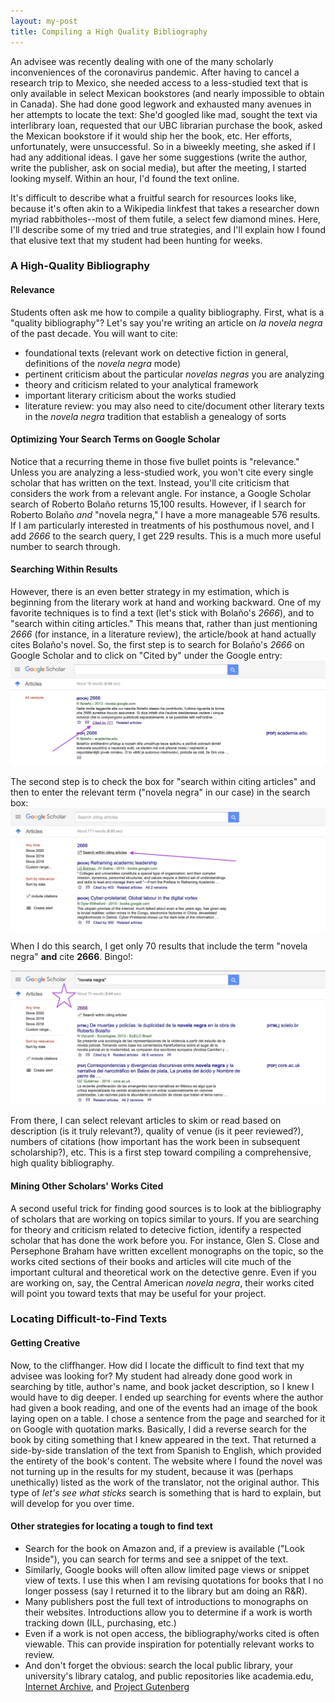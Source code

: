 ```yaml
---
layout: my-post
title: Compiling a High Quality Bibliography
---
```



An advisee was recently dealing with one of the many scholarly inconveniences of the coronavirus pandemic. After having to cancel a research trip to Mexico, she needed access to a less-studied text that is only available in select Mexican bookstores (and nearly impossible to obtain in Canada). She had done good legwork and exhausted many avenues in her attempts to locate the text: She'd googled like mad, sought the text via interlibrary loan, requested that our UBC librarian purchase the book, asked the Mexican bookstore if it would ship her the book, etc. Her efforts, unfortunately, were unsuccessful. So in a biweekly meeting, she asked if I had any additional ideas. I gave her some suggestions (write the author, write the publisher, ask on social media), but after the meeting, I started looking myself. Within an hour, I'd found the text online.

It's difficult to describe what a fruitful search for resources looks like, because it's often akin to a Wikipedia linkfest that takes a researcher down myriad rabbitholes--most of them futile, a select few diamond mines. Here, I'll describe some of my tried and true strategies, and I'll explain how I found that elusive text that my student had been hunting for weeks.

### A High-Quality Bibliography
#### Relevance
Students often ask me how to compile a quality bibliography. First, what is a "quality bibliography"? Let's say you're writing an article on _la novela negra_ of the past decade. You will want to cite: 
* foundational texts (relevant work on detective fiction in general, definitions of the _novela negra_ mode)
* pertinent criticism about the particular _novelas negras_ you are analyzing
* theory and criticism related to your analytical framework
* important literary criticism about the works studied
* literature review: you may also need to cite/document other literary texts in the _novela negra_ tradition that establish a genealogy of sorts

#### Optimizing Your Search Terms on Google Scholar
Notice that a recurring theme in those five bullet points is "relevance." Unless you are analyzing a less-studied work, you won't cite every single scholar that has written on the text. Instead, you'll cite criticism that considers the work from a relevant angle. For instance, a Google Scholar search of Roberto Bolaño returns 15,100 results. However, if I search for Roberto Bolaño _and_ "novela negra," I have a more manageable 576 results. If I am particularly interested in treatments of his posthumous novel, and I add _2666_ to the search query, I get 229 results. This is a much more useful number to search through.

#### Searching Within Results
However, there is an even better strategy in my estimation, which is beginning from the literary work at hand and working backward. One of my favorite techniques is to find a text (let's stick with Bolaño's _2666_), and to "search within citing articles." This means that, rather than just mentioning _2666_ (for instance, in a literature review), the article/book at hand actually cites Bolaño's novel. So, the first step is to search for Bolaño's _2666_ on Google Scholar and to click on "Cited by" under the Google entry:
![](/assets/images/GoogleScholar_CitedBy.jpg)

The second step is to check the box for "search within citing articles" and then to enter the relevant term ("novela negra" in our case) in the search box:
![](/assets/images/GoogleScholar_SearchWithin.jpg)

When I do this search, I get only 70 results that include the term "novela negra" **and** cite **2666**. Bingo!:

![](/assets/images/Bingo.jpg)

From there, I can select relevant articles to skim or read based on description (is it truly relevant?), quality of venue (is it peer reviewed?), numbers of citations (how important has the work been in subsequent scholarship?), etc. This is a first step toward compiling a comprehensive, high quality bibliography.

#### Mining Other Scholars' Works Cited
A second useful trick for finding good sources is to look at the bibliography of scholars that are working on topics similar to yours. If you are searching for theory and criticism related to detecive fiction, identify a respected scholar that has done the work before you. For instance, Glen S. Close and Persephone Braham have written excellent monographs on the topic, so the works cited sections of their books and articles will cite much of the important cultural and theoretical work on the detective genre. Even if you are working on, say, the Central American _novela negra_, their works cited will point you toward texts that may be useful for your project.

### Locating Difficult-to-Find Texts
#### Getting Creative
Now, to the cliffhanger. How did I locate the difficult to find text that my advisee was looking for? My student had already done good work in searching by title, author's name, and book jacket description, so I knew I would have to dig deeper. I ended up searching for events where the author had given a book reading, and one of the events had an image of the book laying open on a table. I chose a sentence from the page and searched for it on Google with quotation marks. Basically, I did a reverse search for the book by citing something that I knew appeared in the text. That returned a side-by-side translation of the text from Spanish to English, which provided the entirety of the book's content. The website where I found the novel was not turning up in the results for my student, because it was (perhaps unethically) listed as the work of the translator, not the original author. This type of _let's see what sticks_ search is something that is hard to explain, but will develop for you over time.

#### Other strategies for locating a tough to find text
* Search for the book on Amazon and, if a preview is available ("Look Inside"), you can search for terms and see a snippet of the text.
* Similarly, Google books will often allow limited page views or snippet view of texts. I use this when I am revising quotations for books that I no longer possess (say I returned it to the library but am doing an R&R).
* Many publishers post the full text of introductions to monographs on their websites. Introductions allow you to determine if a work is worth tracking down (ILL, purchasing, etc.)
* Even if a work is not open access, the bibliography/works cited is often viewable. This can provide inspiration for potentially relevant works to review.
* And don't forget the obvious: search the local public library, your university's library catalog, and public repositories like academia.edu, [Internet Archive](https://archive.org), and [Project Gutenberg](http://www.gutenberg.org)

